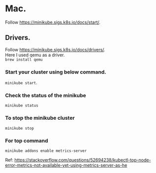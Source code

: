 # Mac. 
Follow https://minikube.sigs.k8s.io/docs/start/. 

## Drivers. 
Follow https://minikube.sigs.k8s.io/docs/drivers/.  
Here I used qemu as a driver.  
```brew install qemu```  

### Start your cluster using below command. 
```minikube start```.  

### Check the status of the minikube   
```minikube status```  

### To stop the minikube cluster   
```minikube stop```  

### For top command
```
minikube addons enable metrics-server
```
Ref: https://stackoverflow.com/questions/52694238/kubectl-top-node-error-metrics-not-available-yet-using-metrics-server-as-he

